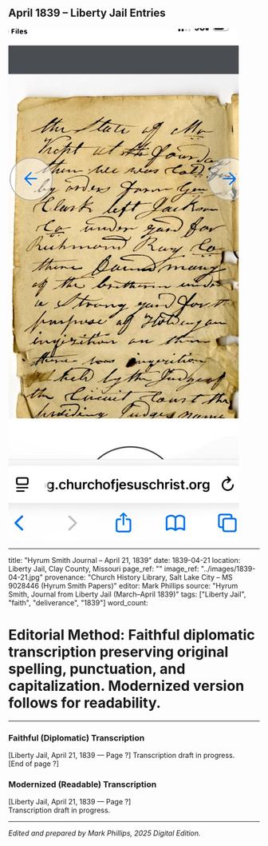 ## April 1839 – Liberty Jail Entries

![Manuscript page thumbnail](../images/1839-04-21.jpg)

---
title: "Hyrum Smith Journal – April 21, 1839"
date: 1839-04-21
location: Liberty Jail, Clay County, Missouri
page_ref: ""
image_ref: "../images/1839-04-21.jpg"
provenance: "Church History Library, Salt Lake City – MS 9028446 (Hyrum Smith Papers)"
editor: Mark Phillips
source: "Hyrum Smith, Journal from Liberty Jail (March–April 1839)"
tags: ["Liberty Jail", "faith", "deliverance", "1839"]
word_count:
# Editorial Method: Faithful diplomatic transcription preserving original spelling, punctuation, and capitalization. Modernized version follows for readability.
---

### Faithful (Diplomatic) Transcription
[Liberty Jail, April 21, 1839 — Page ?]
Transcription draft in progress.  
[End of page ?]

### Modernized (Readable) Transcription
[Liberty Jail, April 21, 1839 — Page ?]  
Transcription draft in progress.

---
*Edited and prepared by Mark Phillips, 2025 Digital Edition.*
